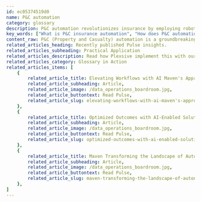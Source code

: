 ```yaml
---
id: ec05374519d0
name: P&C automation
category: glossary
description: P&C automation revolutionizes insurance by employing robotic process automation to enhance underwriting, policy processing, and claims management, resulting in optimized operations, heightened efficiency, and notable cost savings.
key_words: ["What is P&C insurance automation", "How does P&C automation improve underwriting efficiency", "What are the benefits of robotic process automation in claims management", "Can P&C automation reduce operational costs in insurance", "How does RPA enhance policy processing in insurance", "What role does P&C automation play in insurance operational transformation", "How much can P&C automation increase insurance processing efficiency", "What is the impact of automation on employment within the insurance sector", "How does P&C automation support scalability for insurance companies", "How does Maven Technologies implement P&C automation for insurers."]
content_raw: P&C (Property and Casualty) automation is a groundbreaking approach to insurance practices that utilizes robotic process automation (RPA or bots) to streamline operations in key areas such as underwriting, policy processing, and claims management. Traditional methods, reliant on manual processes, often lead to extended cycle times, increased errors, and added overhead costs. P&C automation, in contrast, promises optimized operations, increased efficiency, and significant cost reductions. With P&C automation, the future of the insurance industry is unfolding. It's projected that in the near future, bots will manage as much as 80% of all underwriting, converting this trend into a 'business as usual' practice due to its pivotal role in operational transformation. The benefits of P&C automation for businesses are numerous. A major advantage is cost reduction, achievable by replacing error-prone manual processes with efficient, automated ones. This also simplifies tasks and lowers the number of personnel required for mundane activities. However, cost optimization is only one facet of the automation benefits. P&C Automation drastically improves operational efficiency. Bots, unlike their human counterparts, can work non-stop throughout the week without breaks or vacations. This 24/7 availability shortens the closing cycles between brokers, agents, and policyholders, offering a productivity boost to insurers. With the automation of mundane tasks, employees can now be reassigned or retrained to roles that add genuine value to the business, such as customer service support or focusing on strategic work that demands human nuances and insights. Furthermore, P&C automation improves scalability, allowing insurers to effortlessly adapt to market changes by simply adding processing power, bypassing the time -intensive process of recruiting, training and onboarding new staff. Maximizing productivity in a modern world, P&C automation allows businesses to unlock and harness the potential of elite technologies. Experienced professionals from Maven Technologies provide tailored solutions facilitating your leap towards this transformative shift. Embrace the future of insurance practices with P&C automation through Maven Technologies.
related_articles_heading: Recently published Pulse insights.
related_articles_subheading: Practical Application
related_articles_description: Read how Plexsive implement this with our clients.
related_articles_category: Glossary in Action
related_articles_items: [
	{
		related_article_title: Elevating Workflows with AI Maven's Approach,
		related_article_subheading: Article,
		related_article_image: /data_operations_boardroom.jpg,
		related_article_buttontext: Read Pulse,
		related_article_slug: elevating-workflows-with-ai-maven's-approach
	},
	{
		related_article_title: Optimized Outcomes with AI-Enabled Solutions,
		related_article_subheading: Article,
		related_article_image: /data_operations_boardroom.jpg,
		related_article_buttontext: Read Pulse,
		related_article_slug: optimized-outcomes-with-ai-enabled-solutions
	},
	{
		related_article_title: Maven Transforming the Landscape of Autonomous Vehicles,
		related_article_subheading: Article,
		related_article_image: /data_operations_boardroom.jpg,
		related_article_buttontext: Read Pulse,
		related_article_slug: maven-transforming-the-landscape-of-autonomous-vehicles
	},
]
---
```

